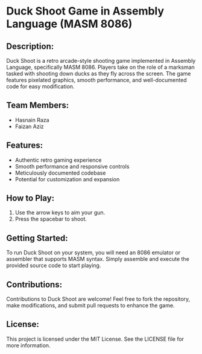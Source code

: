 # Duck Shoot Game in Assembly Language (MASM 8086)

## Description:
Duck Shoot is a retro arcade-style shooting game implemented in Assembly Language, specifically MASM 8086. Players take on the role of a marksman tasked with shooting down ducks as they fly across the screen. The game features pixelated graphics, smooth performance, and well-documented code for easy modification.

## Team Members:
- Hasnain Raza
- Faizan Aziz

## Features:
- Authentic retro gaming experience
- Smooth performance and responsive controls
- Meticulously documented codebase
- Potential for customization and expansion

## How to Play:
1. Use the arrow keys to aim your gun.
2. Press the spacebar to shoot.

## Getting Started:
To run Duck Shoot on your system, you will need an 8086 emulator or assembler that supports MASM syntax. Simply assemble and execute the provided source code to start playing.

## Contributions:
Contributions to Duck Shoot are welcome! Feel free to fork the repository, make modifications, and submit pull requests to enhance the game.

## License:
This project is licensed under the MIT License. See the LICENSE file for more information.

